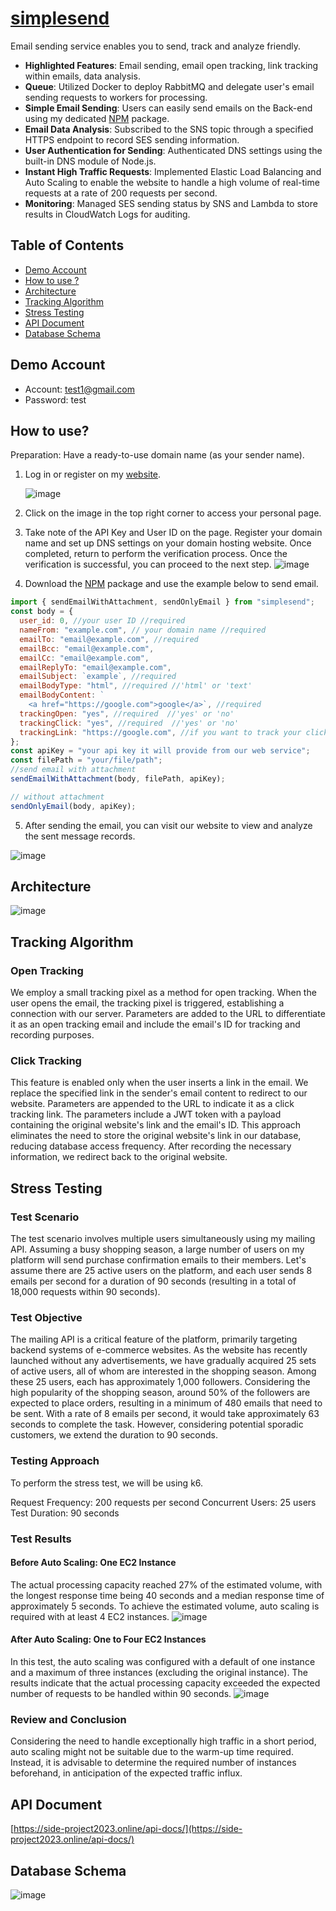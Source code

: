 # [simplesend](https://side-project2023.online)

Email sending service enables you to send, track and analyze friendly.

- **Highlighted Features**: Email sending, email open tracking, link tracking within emails, data analysis.
- **Queue**: Utilized Docker to deploy RabbitMQ and delegate user's email sending requests to workers for processing.
- **Simple Email Sending**: Users can easily send emails on the Back-end using my dedicated [NPM](https:npmjs.com/package/simplesend) package.
- **Email Data Analysis**: Subscribed to the SNS topic through a specified HTTPS endpoint to record SES sending information.
- **User Authentication for Sending**: Authenticated DNS settings using the built-in DNS module of Node.js.
- **Instant High Traffic Requests**: Implemented Elastic Load Balancing and Auto Scaling to enable the website to handle a high volume of real-time requests at a rate of 200 requests per second.
- **Monitoring**: Managed SES sending status by SNS and Lambda to store results in CloudWatch Logs for auditing.

## Table of Contents

- [Demo Account](#demo-account)
- [How to use ?](#how-to-use)
- [Architecture](#architecture)
- [Tracking Algorithm](#tracking-algorithm)
- [Stress Testing](#stress-testing)
- [API Document](#api-document)
- [Database Schema](#database-schema)

## Demo Account

- Account: test1@gmail.com
- Password: test

## How to use?

Preparation: Have a ready-to-use domain name (as your sender name).

1. Log in or register on my [website](https://side-project2023.online/).

   ![image](./readme_attachment/log_in.gif)

2. Click on the image in the top right corner to access your personal page.
3. Take note of the API Key and User ID on the page. Register your domain name and set up DNS settings on your domain hosting website. Once completed, return to perform the verification process. Once the verification is successful, you can proceed to the next step.
   ![image](./readme_attachment/preparation_to_send.gif)
4. Download the [NPM](https://www.npmjs.com/package/simplesend) package and use the example below to send email.

```js
import { sendEmailWithAttachment, sendOnlyEmail } from "simplesend";
const body = {
  user_id: 0, //your user ID //required
  nameFrom: "example.com", // your domain name //required
  emailTo: "email@example.com", //required
  emailBcc: "email@example.com",
  emailCc: "email@example.com",
  emailReplyTo: "email@example.com",
  emailSubject: `example`, //required
  emailBodyType: "html", //required //'html' or 'text'
  emailBodyContent: `
    <a href="https://google.com">google</a>`, //required
  trackingOpen: "yes", //required  //'yes' or 'no'
  trackingClick: "yes", //required  //'yes' or 'no'
  trackingLink: "https://google.com", //if you want to track your click ,you have to provide the link you want to track in your html content
};
const apiKey = "your api key it will provide from our web service";
const filePath = "your/file/path";
//send email with attachment
sendEmailWithAttachment(body, filePath, apiKey);

// without attachment
sendOnlyEmail(body, apiKey);
```

5. After sending the email, you can visit our website to view and analyze the sent message records.

![image](./readme_attachment/analyze.gif)

## Architecture

![image](./readme_attachment/architecture.png)

## Tracking Algorithm

### Open Tracking

We employ a small tracking pixel as a method for open tracking. When the user opens the email, the tracking pixel is triggered, establishing a connection with our server. Parameters are added to the URL to differentiate it as an open tracking email and include the email's ID for tracking and recording purposes.

### Click Tracking

This feature is enabled only when the user inserts a link in the email. We replace the specified link in the sender's email content to redirect to our website. Parameters are appended to the URL to indicate it as a click tracking link. The parameters include a JWT token with a payload containing the original website's link and the email's ID. This approach eliminates the need to store the original website's link in our database, reducing database access frequency. After recording the necessary information, we redirect back to the original website.

## Stress Testing

### Test Scenario

The test scenario involves multiple users simultaneously using my mailing API. Assuming a busy shopping season, a large number of users on my platform will send purchase confirmation emails to their members. Let's assume there are 25 active users on the platform, and each user sends 8 emails per second for a duration of 90 seconds (resulting in a total of 18,000 requests within 90 seconds).

### Test Objective

The mailing API is a critical feature of the platform, primarily targeting backend systems of e-commerce websites. As the website has recently launched without any advertisements, we have gradually acquired 25 sets of active users, all of whom are interested in the shopping season. Among these 25 users, each has approximately 1,000 followers. Considering the high popularity of the shopping season, around 50% of the followers are expected to place orders, resulting in a minimum of 480 emails that need to be sent. With a rate of 8 emails per second, it would take approximately 63 seconds to complete the task. However, considering potential sporadic customers, we extend the duration to 90 seconds.

### Testing Approach

To perform the stress test, we will be using k6.

Request Frequency: 200 requests per second
Concurrent Users: 25 users
Test Duration: 90 seconds

### Test Results

#### Before Auto Scaling: One EC2 Instance

The actual processing capacity reached 27% of the estimated volume, with the longest response time being 40 seconds and a median response time of approximately 5 seconds. To achieve the estimated volume, auto scaling is required with at least 4 EC2 instances.
![image](./readme_attachment/stress_test_1.png)

#### After Auto Scaling: One to Four EC2 Instances

In this test, the auto scaling was configured with a default of one instance and a maximum of three instances (excluding the original instance). The results indicate that the actual processing capacity exceeded the expected number of requests to be handled within 90 seconds.
![image](./readme_attachment/stress_test_2.png)

### Review and Conclusion

Considering the need to handle exceptionally high traffic in a short period, auto scaling might not be suitable due to the warm-up time required. Instead, it is advisable to determine the required number of instances beforehand, in anticipation of the expected traffic influx.

## API Document

[https://side-project2023.online/api-docs/](https://side-project2023.online/api-docs/)

## Database Schema

![image](./readme_attachment/db.png)
